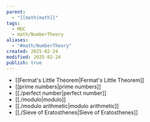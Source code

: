 ```yaml
---
parent:
  - "[[math|math]]"
tags:
  - MOC
  - math/NumberTheory
aliases:
  - "#math/NumberTheory"
created: 2025-02-24
modified: 2025-02-24
publish: true
---
```

- [[Fermat's Little Theorem|Fermat's Little Theorem]]
- [[prime numbers|prime numbers]]
- [[./perfect number|perfect number]]
- [[./modulo|modulo]]
- [[./modulo arithmetic|modulo arithmetic]]
- [[./Sieve of Eratosthenes|Sieve of Eratosthenes]]

